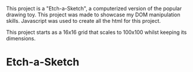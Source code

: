 This project is a "Etch-a-Sketch", a computerized version of the popular drawing toy. This project was made to showcase my DOM manipulation skills. Javascript was used to create all the html for this project.

This project starts as a 16x16 grid that scales to 100x100 whilst keeping its dimensions.

# Etch-a-Sketch
